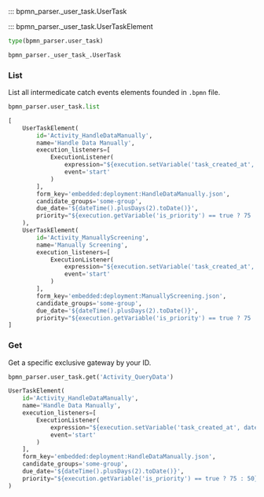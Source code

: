 ::: bpmn_parser._user_task.UserTask

::: bpmn_parser._user_task.UserTaskElement

```python linenums="1"
type(bpmn_parser.user_task)
```

```python title="Output"
bpmn_parser._user_task_.UserTask
```

### List
List all intermedicate catch events elements founded in `.bpmn` file.
```python linenums="1"
bpmn_parser.user_task.list
```

```python title="Output"
[
    UserTaskElement(
        id='Activity_HandleDataManually',
        name='Handle Data Manually',
        execution_listeners=[
            ExecutionListener(
                expression="${execution.setVariable('task_created_at', dateTime().plusHours(3).toDate())}",
                event='start'
            )
        ],
        form_key='embedded:deployment:HandleDataManually.json',
        candidate_groups='some-group',
        due_date='${dateTime().plusDays(2).toDate()}',
        priority="${execution.getVariable('is_priority') == true ? 75 : 50}"
    ),
    UserTaskElement(
        id='Activity_ManuallyScreening',
        name='Manually Screening',
        execution_listeners=[
            ExecutionListener(
                expression="${execution.setVariable('task_created_at', dateTime().plusHours(3).toDate())}",
                event='start'
            )
        ],
        form_key='embedded:deployment:ManuallyScreening.json',
        candidate_groups='some-group',
        due_date='${dateTime().plusDays(2).toDate()}',
        priority="${execution.getVariable('is_priority') == true ? 75 : 50}")
]
```

### Get
Get a specific exclusive gateway by your ID.
```python linenums="1"
bpmn_parser.user_task.get('Activity_QueryData')
```

```python title="Output"
UserTaskElement(
    id='Activity_HandleDataManually',
    name='Handle Data Manually',
    execution_listeners=[
        ExecutionListener(
            expression="${execution.setVariable('task_created_at', dateTime().plusHours(3).toDate())}",
            event='start'
        )
    ],
    form_key='embedded:deployment:HandleDataManually.json',
    candidate_groups='some-group',
    due_date='${dateTime().plusDays(2).toDate()}',
    priority="${execution.getVariable('is_priority') == true ? 75 : 50}"
)
```